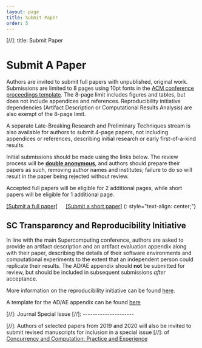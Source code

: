```yaml
---
layout: page
title: Submit Paper
order: 5
---
```


[//]: title: Submit Paper

Submit A Paper
==============

Authors are invited to submit full papers with unpublished, original work. Submissions are limited to 8 pages 
using 10pt fonts in the [ACM conference proceedings template](https://www.acm.org/publications/proceedings-template). 
The 8-page limit includes figures and tables, but does not include appendices and references.
Reproducibility initiative dependencies (Artifact Description or Computational Results Analysis) are also exempt of the 8-page limit.

A separate Late-Breaking Research and Preliminary Techniques stream is also available for authors to submit 
4-page papers, not including appendices or references, describing initial research or early first-of-a-kind results.

Initial submissions should be made using the links below. The review process will be [**double anonymous**](https://sc25.supercomputing.org/program/papers/#dar),
and authors should prepare their papers as such, removing author names and institutes; failure to do so will result in the paper being rejected without review.

Accepted full papers will be eligible for 2 additional pages, while short papers will be eligible for 1 additional page.

[[Submit a full paper]](https://submissions.supercomputing.org/?page=Submit&id=SCWorkshopPMBSFullPapersSubmission&site=sc25) &emsp; 
[[Submit a short paper]](https://submissions.supercomputing.org/?page=Submit&id=SCWorkshopPMBSShortPapersSubmission&site=sc25)
{: style="text-align: center;"}

SC Transparency and Reproducibility Initiative
----------------------------------------------

In line with the main Supercomputing conference, authors are asked to provide an artifact description and an artifact evaluation
appendix along with their paper, describing the details of their software environments and computational experiments to the 
extent that an independent person could replicate their results. 
The AD/AE appendix should **not** be submitted for review, but should be included in subsequent submissions _after_ acceptance.

More information on the reproducibility initiative can be found [here](https://sc25.supercomputing.org/program/papers/reproducibility-initiative/).

A template for the AD/AE appendix can be found [here](https://github.com/hunsa/sc24-repro/blob/main/for-paper-authors/sc24_ad_ae_template.pdf)

[//]: Journal Special Issue
[//]: ---------------------

[//]: Authors of selected papers from 2019 and 2020 will also be invited to submit revised manuscripts for inclusion in a special issue 
[//]: of [Concurrency and Computation: Practice and Experience](http://www.cc-pe.net/journalinfo/issues/2020.html#PMBS2020)

